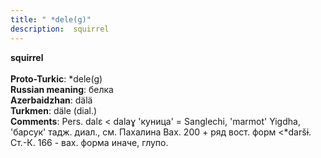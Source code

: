 ```yaml
---
title: " *dele(g)"
description:  squirrel
---
```

<p data-pagefind-weight="0.5">
<strong> squirrel</strong><br><br>
<strong>Proto-Turkic</strong>:  *dele(g)<br>
<strong>Russian meaning</strong>:  белка<br>
<strong>Azerbaidzhan</strong>:  dälä<br>
<strong>Turkmen</strong>:  däle (dial.)<br>
<strong>Comments</strong>:  Pers. dalɛ < dalaɣ 'куница' = Sanglechi, 'marmot' Yigdha, 'барсук' тадж. диал., см. Пахалина Вах. 200 + ряд вост. форм <*daršɨ. Ст.-К. 166 - вах. форма иначе, глупо.<br>

</p>
